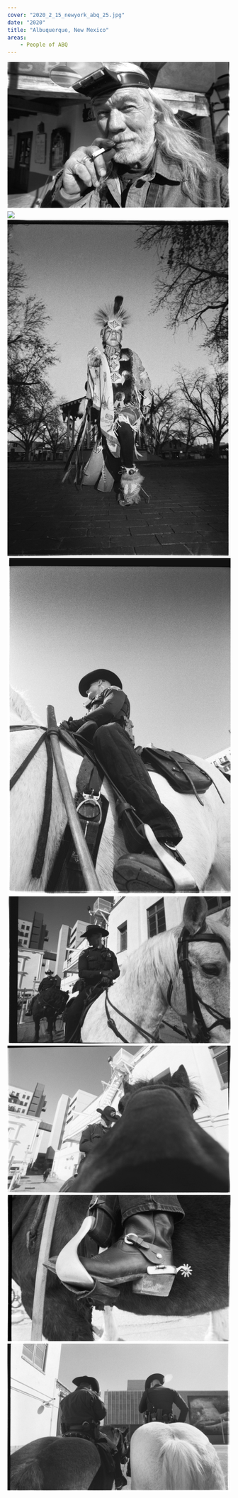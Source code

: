 ```yaml
---
cover: "2020_2_15_newyork_abq_25.jpg"
date: "2020"
title: "Albuquerque, New Mexico"
areas:
    - People of ABQ
---
```

![](2020_2_15_newyork_abq_29.jpg)
![](2020_3_abq_nyc_SELFDEVELOPEd_44.jpg)
![](2020_3_abq_nyc_SELFDEVELOPEd_41.jpg)
![](2020_2_15_newyork_abq_5.jpg)
![](2020_2_15_newyork_abq_6.jpg)
![](2020_2_15_newyork_abq_11.jpg)
![](2020_2_15_newyork_abq_18.jpg)
![](2020_2_15_newyork_abq_19.jpg)
